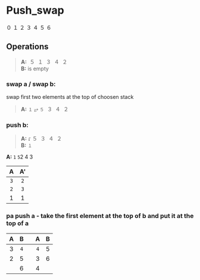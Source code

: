 # Push_swap

０ １ ２ ３ ４ ５ ６ 

## Operations
> **A:**  ­­­ ５  ­ １ ­ ３ ­ ４ ­ ２  
> **B:** is empty


### **swap a / swap b:**  
swap first two elements at the top of choosen stack  
> **A:** `１` ⥂ `５` ­ ３ ­ ４ ­ ２  

### push b:
> **A:**  `⮦`­­­ ５ ­ ３ ­ ４ ­ ２  
> **B:**  `１`

**A:**
`1` `5`2 4 3

| A | A' |
|:----:|:----:|
| `3` | `2` |
| `2` | `3` | 
| 1 | 1 |

### **pa** push a - take the first element at the top of b and put it at the top of a
|    A | B   | | A    | B   |
|:----:|:----:|-|:----:|:----:|
| 3 | `4` | | `4` | 5 |
| 2 | 5 | | 3 | 6 | 
|   | 6   | | 4 | 

